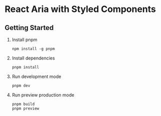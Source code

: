 # React Aria with Styled Components

## Getting Started

1. Install pnpm
   ```
   npm install -g pnpm
   ```
2. Install dependencies
   ```
   pnpm install
   ```
3. Run development mode
   ```
   pnpm dev
   ```
4. Run preview production mode
   ```
   pnpm build
   pnpm preview
   ```
